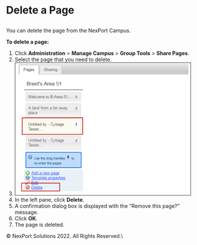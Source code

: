 # Delete a Page

##

You can delete the page from the NexPort Campus.

&#x20;

**To delete a page:**

1. Click **Administration** > **Manage Campus** > **Group Tools** > **Share Pages**.
2. Select the page that you need to delete.
3. ![](/.gitbook/assets/Share_Pages_Delete_550x416.png)
4. In the left pane, click **Delete**.
5. A confirmation dialog box is displayed with the “Remove this page?” message.
6. Click **OK**.
7. The page is deleted.

&#x20;© NexPort Solutions 2022. All Rights Reserved.\
